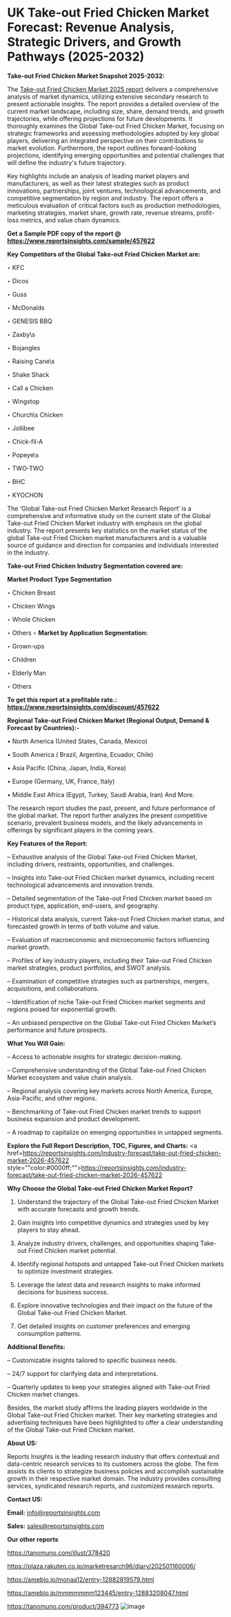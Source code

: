 # UK Take-out Fried Chicken Market Forecast: Revenue Analysis, Strategic Drivers, and Growth Pathways (2025-2032)

<strong>Take-out Fried Chicken Market Snapshot 2025-2032:</strong>

The <a href=https://www.reportsinsights.com/sample/457622>Take-out Fried Chicken Market 2025 report</a> delivers a comprehensive analysis of market dynamics, utilizing extensive secondary research to present actionable insights. The report provides a detailed overview of the current market landscape, including size, share, demand trends, and growth trajectories, while offering projections for future developments. It thoroughly examines the Global Take-out Fried Chicken Market, focusing on strategic frameworks and assessing methodologies adopted by key global players, delivering an integrated perspective on their contributions to market evolution. Furthermore, the report outlines forward-looking projections, identifying emerging opportunities and potential challenges that will define the industry's future trajectory.

Key highlights include an analysis of leading market players and manufacturers, as well as their latest strategies such as product innovations, partnerships, joint ventures, technological advancements, and competitive segmentation by region and industry. The report offers a meticulous evaluation of critical factors such as production methodologies, marketing strategies, market share, growth rate, revenue streams, profit-loss metrics, and value chain dynamics.

<strong>Get a Sample PDF copy of the report @ <a href=https://www.reportsinsights.com/sample/457622 style=color:#0000ff;>https://www.reportsinsights.com/sample/457622</a></strong>

<strong>Key Competitors of the Global Take-out Fried Chicken Market are:</strong>

‣ KFC

‣ Dicos

‣ Guss

‣ McDonalds

‣ GENESIS BBQ

‣ Zaxby\s

‣ Bojangles

‣ Raising Cane\s

‣ Shake Shack

‣ Call a Chicken

‣ Wingstop

‣ Church\s Chicken

‣ Jollibee

‣ Chick-fil-A

‣ Popeye\s

‣ TWO-TWO

‣ BHC

‣ KYOCHON

The ‘Global Take-out Fried Chicken Market Research Report’ is a comprehensive and informative study on the current state of the Global Take-out Fried Chicken Market industry with emphasis on the global industry. The report presents key statistics on the market status of the global Take-out Fried Chicken market manufacturers and is a valuable source of guidance and direction for companies and individuals interested in the industry.

<strong>Take-out Fried Chicken Industry Segmentation covered are:</strong>

<strong>Market Product Type Segmentation</strong>

‣ Chicken Breast

‣ Chicken Wings

‣ Whole Chicken

‣ Others
‣ 
<strong>Market by Application Segmentation:</strong>

‣ Grown-ups

‣ Children

‣ Elderly Man

‣ Others

<strong>To get this report at a profitable rate.: <a href=https://www.reportsinsights.com/discount/457622 style=color:#0000ff;>https://www.reportsinsights.com/discount/457622</a></strong>

<strong>Regional Take-out Fried Chicken Market (Regional Output, Demand &amp; Forecast by Countries):-</strong>

• North America (United States, Canada, Mexico)

• South America ( Brazil, Argentina, Ecuador, Chile)

• Asia Pacific (China, Japan, India, Korea)

• Europe (Germany, UK, France, Italy)

• Middle East Africa (Egypt, Turkey, Saudi Arabia, Iran) And More.

The research report studies the past, present, and future performance of the global market. The report further analyzes the present competitive scenario, prevalent business models, and the likely advancements in offerings by significant players in the coming years.

<strong>Key Features of the Report:</strong>

– Exhaustive analysis of the Global Take-out Fried Chicken Market, including drivers, restraints, opportunities, and challenges.

– Insights into Take-out Fried Chicken market dynamics, including recent technological advancements and innovation trends.

– Detailed segmentation of the Take-out Fried Chicken market based on product type, application, end-users, and geography.

– Historical data analysis, current Take-out Fried Chicken market status, and forecasted growth in terms of both volume and value.

– Evaluation of macroeconomic and microeconomic factors influencing market growth.

– Profiles of key industry players, including their Take-out Fried Chicken market strategies, product portfolios, and SWOT analysis.

– Examination of competitive strategies such as partnerships, mergers, acquisitions, and collaborations.

– Identification of niche Take-out Fried Chicken market segments and regions poised for exponential growth.

– An unbiased perspective on the Global Take-out Fried Chicken Market’s performance and future prospects.

<strong>What You Will Gain:</strong>

– Access to actionable insights for strategic decision-making.

– Comprehensive understanding of the Global Take-out Fried Chicken Market ecosystem and value chain analysis.

– Regional analysis covering key markets across North America, Europe, Asia-Pacific, and other regions.

– Benchmarking of Take-out Fried Chicken market trends to support business expansion and product development.

– A roadmap to capitalize on emerging opportunities in untapped segments.

<strong>Explore the Full Report Description, TOC, Figures, and Charts:</strong>
<a href=https://reportsinsights.com/industry-forecast/take-out-fried-chicken-market-2026-457622 style=""color:#0000ff;"">https://reportsinsights.com/industry-forecast/take-out-fried-chicken-market-2026-457622</a>

<strong>Why Choose the Global Take-out Fried Chicken Market Report?</strong>

1. Understand the trajectory of the Global Take-out Fried Chicken Market with accurate forecasts and growth trends.

2. Gain insights into competitive dynamics and strategies used by key players to stay ahead.

3. Analyze industry drivers, challenges, and opportunities shaping Take-out Fried Chicken market potential.

4. Identify regional hotspots and untapped Take-out Fried Chicken markets to optimize investment strategies.

5. Leverage the latest data and research insights to make informed decisions for business success.

6. Explore innovative technologies and their impact on the future of the Global Take-out Fried Chicken Market.

7. Get detailed insights on customer preferences and emerging consumption patterns.

<strong>Additional Benefits:</strong>

– Customizable insights tailored to specific business needs.

– 24/7 support for clarifying data and interpretations.

– Quarterly updates to keep your strategies aligned with Take-out Fried Chicken market changes.

Besides, the market study affirms the leading players worldwide in the Global Take-out Fried Chicken market. Their key marketing strategies and advertising techniques have been highlighted to offer a clear understanding of the Global Take-out Fried Chicken market.

<strong><strong>About US</strong>:</strong>

Reports Insights is the leading research industry that offers contextual and data-centric research services to its customers across the globe. The firm assists its clients to strategize business policies and accomplish sustainable growth in their respective market domain. The industry provides consulting services, syndicated research reports, and customized research reports.

<strong>Contact US:</strong>

<p class=><b>Email:</b> <a href=mailto:info@reportsinsights.com>info@reportsinsights.com</a></p>
<p class=><b>Sales:</b> <a href=mailto:sales@reportsinsights.com>sales@reportsinsights.com</a></p>

<strong>Our other reports</strong>

<a href=https://tanomuno.com/illust/378420>https://tanomuno.com/illust/378420</a>

<a href=https://plaza.rakuten.co.jp/marketresarch96/diary/202501160006/>https://plaza.rakuten.co.jp/marketresarch96/diary/202501160006/</a>

<a href=https://ameblo.jp/monaa12/entry-12882819579.html>https://ameblo.jp/monaa12/entry-12882819579.html</a>

<a href=https://ameblo.jp/mmmmmmm123445/entry-12883208047.html>https://ameblo.jp/mmmmmmm123445/entry-12883208047.html</a>

<a href=https://tanomuno.com/product/394773>https://tanomuno.com/product/394773</a>
![image](https://github.com/user-attachments/assets/497878df-be8d-4eec-b843-9b9a978a3240)
